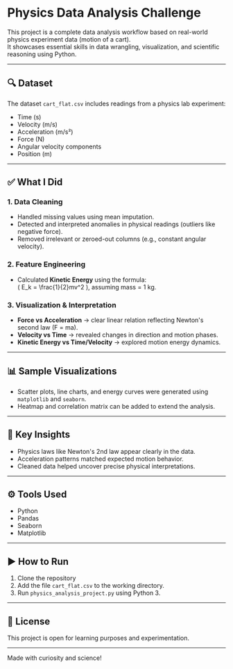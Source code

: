 
# Physics Data Analysis Challenge

This project is a complete data analysis workflow based on real-world physics experiment data (motion of a cart).  
It showcases essential skills in data wrangling, visualization, and scientific reasoning using Python.

---

## 🔍 Dataset

The dataset `cart_flat.csv` includes readings from a physics lab experiment:
- Time (s)
- Velocity (m/s)
- Acceleration (m/s²)
- Force (N)
- Angular velocity components
- Position (m)

---

## ✅ What I Did

### 1. Data Cleaning
- Handled missing values using mean imputation.
- Detected and interpreted anomalies in physical readings (outliers like negative force).
- Removed irrelevant or zeroed-out columns (e.g., constant angular velocity).

### 2. Feature Engineering
- Calculated **Kinetic Energy** using the formula:  
  \( E_k = \frac{1}{2}mv^2 \), assuming mass = 1 kg.

### 3. Visualization & Interpretation
- **Force vs Acceleration** → clear linear relation reflecting Newton's second law (F = ma).
- **Velocity vs Time** → revealed changes in direction and motion phases.
- **Kinetic Energy vs Time/Velocity** → explored motion energy dynamics.

---

## 📊 Sample Visualizations

- Scatter plots, line charts, and energy curves were generated using `matplotlib` and `seaborn`.
- Heatmap and correlation matrix can be added to extend the analysis.

---

## 🧠 Key Insights

- Physics laws like Newton's 2nd law appear clearly in the data.
- Acceleration patterns matched expected motion behavior.
- Cleaned data helped uncover precise physical interpretations.

---

## ⚙️ Tools Used

- Python
- Pandas
- Seaborn
- Matplotlib

---

## ▶️ How to Run

1. Clone the repository
2. Add the file `cart_flat.csv` to the working directory.
3. Run `physics_analysis_project.py` using Python 3.

---

## 🧾 License

This project is open for learning purposes and experimentation.

---

Made with curiosity and science!
